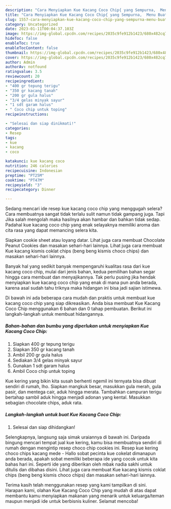 ```yaml
---
description: "Cara Menyiapkan Kue Kacang Coco Chip{ yang Sempurna,  Menu Buat lebaran"
title: "Cara Menyiapkan Kue Kacang Coco Chip{ yang Sempurna,  Menu Buat lebaran"
slug: 1557-cara-menyiapkan-kue-kacang-coco-chip-yang-sempurna-menu-buat-lebaran
category: Uncategorized
date: 2023-01-11T00:04:37.103Z
image: https://img-global.cpcdn.com/recipes/2035c9fe912b1423/680x482cq70/kue-kacang-coco-chip-foto-resep-utama.jpg
hideToc: false
enableToc: true
enableTocContent: false
thumbnail: https://img-global.cpcdn.com/recipes/2035c9fe912b1423/680x482cq70/kue-kacang-coco-chip-foto-resep-utama.jpg
cover: https://img-global.cpcdn.com/recipes/2035c9fe912b1423/680x482cq70/kue-kacang-coco-chip-foto-resep-utama.jpg
author: Admin
authorAv: notfound
ratingvalue: 3.5
reviewcount: 20
recipeingredient:
- "400 gr tepung terigu"
- "350 gr kacang tanah"
- "200 gr gula halus"
- "3/4 gelas minyak sayur"
- "1 sdt garam halus"
- " Coco chip untuk toping"
recipeinstructions:

- "Selesai dan siap dinikmati!"
categories:
- Resep
tags:
- kue
- kacang
- coco

katakunci: kue kacang coco 
nutrition: 246 calories
recipecuisine: Indonesian
preptime: "PT25M"
cooktime: "PT47M"
recipeyield: "3"
recipecategory: Dinner

---
```



Sedang mencari ide resep kue kacang coco chip yang menggugah selera? Cara membuatnya sangat tidak terlalu sulit namun tidak gampang juga. Tapi Jika salah mengolah maka hasilnya akan hambar dan bahkan tidak sedap. Padahal kue kacang coco chip yang enak selayaknya memiliki aroma dan cita rasa yang dapat memancing selera kita.


Siapkan cookie sheet atau loyang datar. Lihat juga cara membuat Chocolate Peanut Cookies dan masakan sehari-hari lainnya. Lihat juga cara membuat Kue kacang kismis coklat chips (beng beng kismis choco chips) dan masakan sehari-hari lainnya.

Banyak hal yang sedikit banyak mempengaruhi kualitas rasa dari kue kacang coco chip, mulai dari jenis bahan, kedua pemilihan bahan segar hingga cara membuat dan menyajikannya. Tak perlu pusing jika hendak menyiapkan kue kacang coco chip yang enak di mana pun anda berada, karena asal sudah tahu triknya maka hidangan ini bisa jadi sajian istimewa.


Di bawah ini ada beberapa cara mudah dan praktis untuk membuat kue kacang coco chip yang siap dikreasikan. Anda bisa membuat Kue Kacang Coco Chip menggunakan 6 bahan dan 0 tahap pembuatan. Berikut ini langkah-langkah untuk membuat hidangannya.

<!--inarticleads1-->

##### Bahan-bahan dan bumbu yang diperlukan untuk menyiapkan Kue Kacang Coco Chip:

1. Siapkan 400 gr tepung terigu
1. Siapkan 350 gr kacang tanah
1. Ambil 200 gr gula halus
1. Sediakan 3/4 gelas minyak sayur
1. Gunakan 1 sdt garam halus
1. Ambil  Coco chip untuk toping


Kue kering yang bikin kita susah berhenti ngemil ini ternyata bisa dibuat sendiri di rumah, lho. Siapkan mangkuk besar, masukkan gula merah, gula pasir, dan mentega cair, aduk hingga merata. Tambahkan campuran terigu bertahap sambil aduk hingga menjadi adonan yang kental. Masukkan sebagian chocolate chips, aduk rata. 

<!--inarticleads2-->

##### Langkah-langkah untuk buat Kue Kacang Coco Chip:


1. Selesai dan siap dihidangkan!

Selengkapnya, langsung saja simak uraiannya di bawah ini. Daripada bingung mencari tempat jual kue kering, kamu bisa membuatnya sendiri di rumah dengan mengintip resep choco chip cookies ini. Resep kue kering choco chips kacang mede - Hallo sobat pecinta kue cokelat dimanapun anda berada, apakah sobat memiliki beberapa ide yang cocok untuk kita bahas hari ini. Seperti ide yang diberikan oleh mbak nadia sakhi untuk ditulis dan dibahas disini. Lihat juga cara membuat Kue kacang kismis coklat chips (beng beng kismis choco chips) dan masakan sehari-hari lainnya. 

Terima kasih telah menggunakan resep yang kami tampilkan di sini. Harapan kami, olahan Kue Kacang Coco Chip yang mudah di atas dapat membantu kamu menyiapkan makanan yang menarik untuk keluarga/teman maupun menjadi ide untuk berbisnis kuliner. Selamat mencoba!
